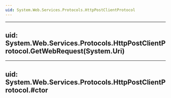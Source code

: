 ```yaml
---
uid: System.Web.Services.Protocols.HttpPostClientProtocol
---
```


---
uid: System.Web.Services.Protocols.HttpPostClientProtocol.GetWebRequest(System.Uri)
---

---
uid: System.Web.Services.Protocols.HttpPostClientProtocol.#ctor
---
